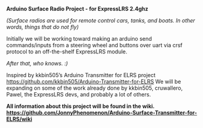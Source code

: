 **Arduino Surface Radio Project - for ExpressLRS 2.4ghz**

<i>(Surface radios are used for remote control cars, tanks, and boats.  In other words, things that do not fly)</i>

Initially we will be working toward making an arduino send commands/inputs from a steering wheel and buttons over uart via crsf protocol to an off-the-shelf ExpressLRS module.

<i>After that, who knows. :)</i>

Inspired by kkbin505’s Arduino Transmitter for ELRS project https://github.com/kkbin505/Arduino-Transmitter-for-ELRS
We will be expanding on some of the work already done by kkbin505, cruwallero, Pawel, the ExpressLRS devs, and probably a lot of others. 

**All information about this project will be found in the wiki. 
https://github.com/JonnyPhenomenon/Arduino-Surface-Transmitter-for-ELRS/wiki**
